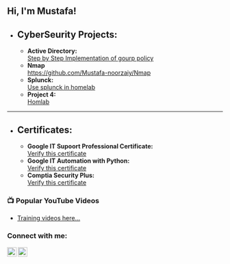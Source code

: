 <h2>Hi, I'm Mustafa! </h2>

- <b><h2>CyberSeurity Projects:</h2></b>
   - <b>Active Directory:</b> <br>[Step by Step Implementation of gourp policy ](https://coursera.org/share/baf94df39dc51f251c6d26461044044b)</br>
   - <b>Nmap</b> <br>https://github.com/Mustafa-noorzaiy/Nmap</br>
   - <b>Splunck:</b> <br>[Use splunck in homelab](https://www.credly.com/badges/649f5a5d-ff87-4a54-a330-63867b522fd4/linked_in_profile)</br>
   - <b>Project 4:</b> <br>[Homlab](https://coursera.org/share/baf94df39dc51f251c6d26461044044b)</br>
----------------------------------------------------------------------------------
- <b><h2>Certificates:</h2></b>
   - <b>Google IT Supoort Professional Certificate:</b> <br>[Verify this certificate](https://coursera.org/share/baf94df39dc51f251c6d26461044044b)</br>
   - <b>Google IT Automation with Python:</b> <br>[Verify this certificate](https://coursera.org/share/baf94df39dc51f251c6d26461044044b)</br>
   - <b>Comptia Security Plus:</b> <br>[Verify this certificate](https://www.credly.com/badges/649f5a5d-ff87-4a54-a330-63867b522fd4/linked_in_profile)</br>

<h3>📺 Popular YouTube Videos</h3>

- [Training videos here...](https://www.youtube.com/channel/UCgzwUuBVFTr75TkqbFhsM_w)

<h3> Connect with me:</h3>

[<img align="left" alt="JoshMadakor | YouTube" width="22px" src="https://cdn.jsdelivr.net/npm/simple-icons@v3/icons/youtube.svg" />][youtube]
[<img align="left" alt="JoshMadakor | LinkedIn" width="22px" src="https://cdn.jsdelivr.net/npm/simple-icons@v3/icons/linkedin.svg" />][linkedin]

[linkedin]: https://www.linkedin.com/in/mustafa-noorzaiy/
[youtube]: https://www.youtube.com/channel/UCgzwUuBVFTr75TkqbFhsM_w

<!--
**joshmadakor1/joshmadakor1** is a ✨ _special_ ✨ repository because its `README.md` (this file) appears on your GitHub profile.

Here are some ideas to get you started:

- 🔭 I’m currently working on youtube channel 

-->
